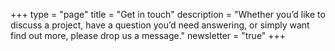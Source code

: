 +++
type        = "page"
title       = "Get in touch"
description = "Whether you’d like to discuss a project, have a question you’d need answering, or simply want find out more, please drop us a message."
newsletter  = "true"
+++
